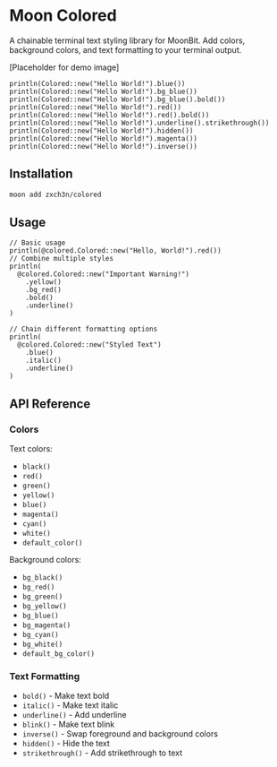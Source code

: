 # Moon Colored

A chainable terminal text styling library for MoonBit. Add colors, background
colors, and text formatting to your terminal output.

[Placeholder for demo image]

```moonbit
println(Colored::new("Hello World!").blue())
println(Colored::new("Hello World!").bg_blue())
println(Colored::new("Hello World!").bg_blue().bold())
println(Colored::new("Hello World!").red())
println(Colored::new("Hello World!").red().bold())
println(Colored::new("Hello World!").underline().strikethrough())
println(Colored::new("Hello World!").hidden())
println(Colored::new("Hello World!").magenta())
println(Colored::new("Hello World!").inverse())
```

## Installation

```bash
moon add zxch3n/colored
```

## Usage

```moonbit
// Basic usage
println(@colored.Colored::new("Hello, World!").red())
// Combine multiple styles
println(
  @colored.Colored::new("Important Warning!")
    .yellow()
    .bg_red()
    .bold()
    .underline()
)

// Chain different formatting options
println(
  @colored.Colored::new("Styled Text")
    .blue()
    .italic()
    .underline()
)
```

## API Reference

### Colors

Text colors:

- `black()`
- `red()`
- `green()`
- `yellow()`
- `blue()`
- `magenta()`
- `cyan()`
- `white()`
- `default_color()`

Background colors:

- `bg_black()`
- `bg_red()`
- `bg_green()`
- `bg_yellow()`
- `bg_blue()`
- `bg_magenta()`
- `bg_cyan()`
- `bg_white()`
- `default_bg_color()`

### Text Formatting

- `bold()` - Make text bold
- `italic()` - Make text italic
- `underline()` - Add underline
- `blink()` - Make text blink
- `inverse()` - Swap foreground and background colors
- `hidden()` - Hide the text
- `strikethrough()` - Add strikethrough to text
